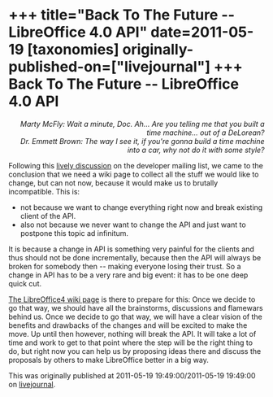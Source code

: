 +++
title="Back To The Future -- LibreOffice 4.0 API"
date=2011-05-19
[taxonomies]
originally-published-on=["livejournal"]
+++
Back To The Future -- LibreOffice 4.0 API
=========================================

<div style="text-align: right;"><em>Marty McFly: Wait a minute, Doc. Ah... Are you telling me that you built a time machine... out of a DeLorean?<br/>
Dr. Emmett Brown: The way I see it, if you're gonna build a time machine into a car, why not do it with some style?
</em></div>

Following this [lively discussion](https://web.archive.org/web/20190928020706/http://document-foundation-mail-archive.969070.n3.nabble.com/Proposing-a-new-Easy-Hack-project-consistent-namespaces-td2826117.html) on the developer mailing list, we came to the conclusion that we need a wiki page to collect all the stuff we would like to change, but can not now, because it would make us to brutally incompatible. This is:

* not because we want to change everything right now and break existing client of the API.
* also not because we never want to change the API and just want to postpone this topic ad infinitum.

It is because a change in API is something very painful for the clients and thus should not be done incrementally, because then the API will always be broken for somebody then -- making everyone losing their trust. So a change in API has to be a very rare and big event: it has to be one deep quick cut.

[The LibreOffice4 wiki page](http://wiki.documentfoundation.org/Development/LibreOffice4) is there to prepare for this: Once we decide to go that way, we should have all the brainstorms, discussions and flamewars behind us. Once we decide to go that way, we will have a clear vision of the benefits and drawbacks of the changes and will be excited to make the move. Up until then however, nothing will break the API. It will take a lot of time and work to get to that point where the step will be the right thing to do, but right now you can help us by proposing ideas there and discuss the proposals by others to make LibreOffice better in a big way.

This was originally published at 2011-05-19 19:49:00/2011-05-19 19:49:00 on [livejournal](https://sweetshark.livejournal.com/1550.html).
